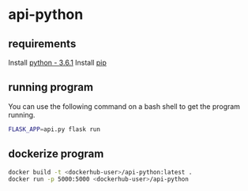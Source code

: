 # api-python

## requirements

Install [python - 3.6.1](https://www.python.org/downloads/)
Install [pip](https://pip.pypa.io/en/stable/)

## running program

You can use the following command on a bash shell to get the program running.

```bash
FLASK_APP=api.py flask run
```

## dockerize program

```bash
docker build -t <dockerhub-user>/api-python:latest .
docker run -p 5000:5000 <dockerhub-user>/api-python
```
